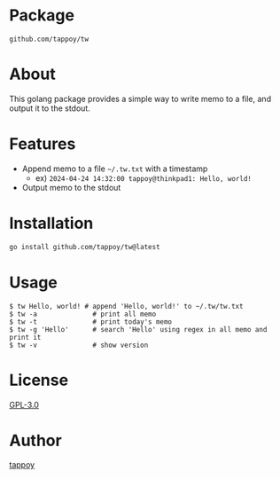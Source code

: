 # Package
`github.com/tappoy/tw`

# About
This golang package provides a simple way to write memo to a file, and output it to the stdout.

# Features
- Append memo to a file `~/.tw.txt` with a timestamp
  - ex) `2024-04-24 14:32:00 tappoy@thinkpad1: Hello, world!`
- Output memo to the stdout

# Installation
```bash
go install github.com/tappoy/tw@latest
```

# Usage
```
$ tw Hello, world! # append 'Hello, world!' to ~/.tw/tw.txt
$ tw -a              # print all memo
$ tw -t              # print today's memo
$ tw -g 'Hello'      # search 'Hello' using regex in all memo and print it
$ tw -v              # show version
```

# License
[GPL-3.0](LICENSE)

# Author
[tappoy](https://github.com/tappoy)
